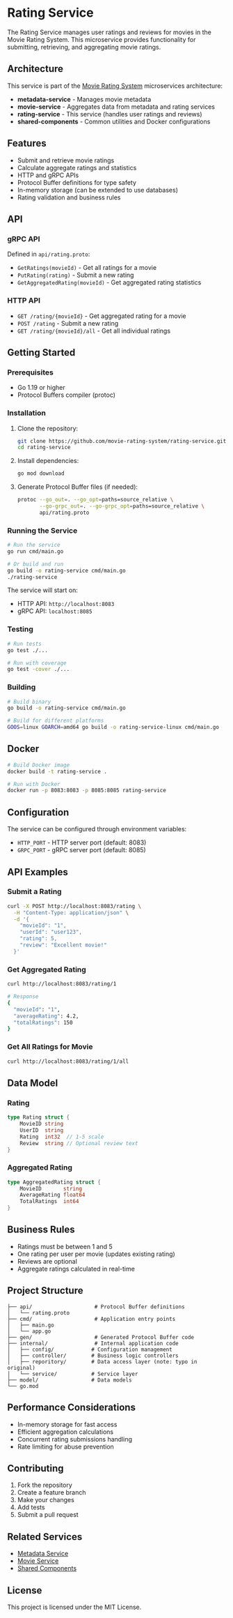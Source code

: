 # Rating Service

The Rating Service manages user ratings and reviews for movies in the Movie Rating System. This microservice provides functionality for submitting, retrieving, and aggregating movie ratings.

## Architecture

This service is part of the [Movie Rating System](https://github.com/movie-rating-system) microservices architecture:

- **metadata-service** - Manages movie metadata
- **movie-service** - Aggregates data from metadata and rating services
- **rating-service** - This service (handles user ratings and reviews)
- **shared-components** - Common utilities and Docker configurations

## Features

- Submit and retrieve movie ratings
- Calculate aggregate ratings and statistics
- HTTP and gRPC APIs
- Protocol Buffer definitions for type safety
- In-memory storage (can be extended to use databases)
- Rating validation and business rules

## API

### gRPC API
Defined in `api/rating.proto`:
- `GetRatings(movieId)` - Get all ratings for a movie
- `PutRating(rating)` - Submit a new rating
- `GetAggregatedRating(movieId)` - Get aggregated rating statistics

### HTTP API
- `GET /rating/{movieId}` - Get aggregated rating for a movie
- `POST /rating` - Submit a new rating
- `GET /rating/{movieId}/all` - Get all individual ratings

## Getting Started

### Prerequisites
- Go 1.19 or higher
- Protocol Buffers compiler (protoc)

### Installation

1. Clone the repository:
   ```bash
   git clone https://github.com/movie-rating-system/rating-service.git
   cd rating-service
   ```

2. Install dependencies:
   ```bash
   go mod download
   ```

3. Generate Protocol Buffer files (if needed):
   ```bash
   protoc --go_out=. --go_opt=paths=source_relative \
          --go-grpc_out=. --go-grpc_opt=paths=source_relative \
          api/rating.proto
   ```

### Running the Service

```bash
# Run the service
go run cmd/main.go

# Or build and run
go build -o rating-service cmd/main.go
./rating-service
```

The service will start on:
- HTTP API: `http://localhost:8083`
- gRPC API: `localhost:8085`

### Testing

```bash
# Run tests
go test ./...

# Run with coverage
go test -cover ./...
```

### Building

```bash
# Build binary
go build -o rating-service cmd/main.go

# Build for different platforms
GOOS=linux GOARCH=amd64 go build -o rating-service-linux cmd/main.go
```

## Docker

```bash
# Build Docker image
docker build -t rating-service .

# Run with Docker
docker run -p 8083:8083 -p 8085:8085 rating-service
```

## Configuration

The service can be configured through environment variables:
- `HTTP_PORT` - HTTP server port (default: 8083)
- `GRPC_PORT` - gRPC server port (default: 8085)

## API Examples

### Submit a Rating
```bash
curl -X POST http://localhost:8083/rating \
  -H "Content-Type: application/json" \
  -d '{
    "movieId": "1",
    "userId": "user123",
    "rating": 5,
    "review": "Excellent movie!"
  }'
```

### Get Aggregated Rating
```bash
curl http://localhost:8083/rating/1

# Response
{
  "movieId": "1",
  "averageRating": 4.2,
  "totalRatings": 150
}
```

### Get All Ratings for Movie
```bash
curl http://localhost:8083/rating/1/all
```

## Data Model

### Rating
```go
type Rating struct {
    MovieID string
    UserID  string
    Rating  int32  // 1-5 scale
    Review  string // Optional review text
}
```

### Aggregated Rating
```go
type AggregatedRating struct {
    MovieID       string
    AverageRating float64
    TotalRatings  int64
}
```

## Business Rules

- Ratings must be between 1 and 5
- One rating per user per movie (updates existing rating)
- Reviews are optional
- Aggregate ratings calculated in real-time

## Project Structure

```
├── api/                    # Protocol Buffer definitions
│   └── rating.proto
├── cmd/                    # Application entry points
│   ├── main.go
│   └── app.go
├── gen/                    # Generated Protocol Buffer code
├── internal/               # Internal application code
│   ├── config/            # Configuration management
│   ├── controller/        # Business logic controllers
│   ├── reporitory/        # Data access layer (note: typo in original)
│   └── service/           # Service layer
├── model/                 # Data models
└── go.mod
```

## Performance Considerations

- In-memory storage for fast access
- Efficient aggregation calculations
- Concurrent rating submissions handling
- Rate limiting for abuse prevention

## Contributing

1. Fork the repository
2. Create a feature branch
3. Make your changes
4. Add tests
5. Submit a pull request

## Related Services

- [Metadata Service](https://github.com/movie-rating-system/metadata-service)
- [Movie Service](https://github.com/movie-rating-system/movie-service)
- [Shared Components](https://github.com/movie-rating-system/shared-components)

## License

This project is licensed under the MIT License.
